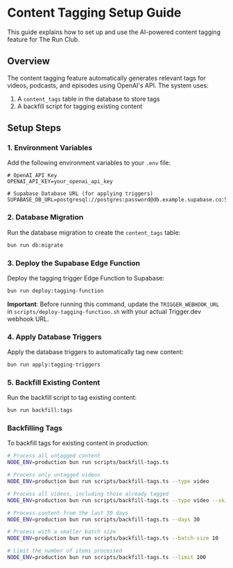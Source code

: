 # Content Tagging Setup Guide

This guide explains how to set up and use the AI-powered content tagging feature for The Run Club.

## Overview

The content tagging feature automatically generates relevant tags for videos, podcasts, and episodes using OpenAI's API. The system uses:

1. A `content_tags` table in the database to store tags
2. A backfill script for tagging existing content

## Setup Steps

### 1. Environment Variables

Add the following environment variables to your `.env` file:

```
# OpenAI API Key
OPENAI_API_KEY=your_openai_api_key

# Supabase Database URL (for applying triggers)
SUPABASE_DB_URL=postgresql://postgres:password@db.example.supabase.co:5432/postgres
```

### 2. Database Migration

Run the database migration to create the `content_tags` table:

```bash
bun run db:migrate
```

### 3. Deploy the Supabase Edge Function

Deploy the tagging trigger Edge Function to Supabase:

```bash
bun run deploy:tagging-function
```

**Important**: Before running this command, update the `TRIGGER_WEBHOOK_URL` in `scripts/deploy-tagging-function.sh` with your actual Trigger.dev webhook URL.

### 4. Apply Database Triggers

Apply the database triggers to automatically tag new content:

```bash
bun run apply:tagging-triggers
```

### 5. Backfill Existing Content

Run the backfill script to tag existing content:

```bash
bun run backfill:tags
```

### Backfilling Tags

To backfill tags for existing content in production:

```bash
# Process all untagged content
NODE_ENV=production bun run scripts/backfill-tags.ts

# Process only untagged videos
NODE_ENV=production bun run scripts/backfill-tags.ts --type video

# Process all videos, including those already tagged
NODE_ENV=production bun run scripts/backfill-tags.ts --type video --skip-tagged=false

# Process content from the last 30 days
NODE_ENV=production bun run scripts/backfill-tags.ts --days 30

# Process with a smaller batch size
NODE_ENV=production bun run scripts/backfill-tags.ts --batch-size 10

# Limit the number of items processed
NODE_ENV=production bun run scripts/backfill-tags.ts --limit 100
```